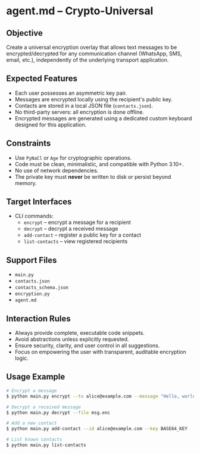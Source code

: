 # agent.md – Crypto-Universal

## Objective  
Create a universal encryption overlay that allows text messages to be encrypted/decrypted for any communication channel (WhatsApp, SMS, email, etc.), independently of the underlying transport application.

## Expected Features
- Each user possesses an asymmetric key pair.
- Messages are encrypted locally using the recipient's public key.
- Contacts are stored in a local JSON file (`contacts.json`).
- No third-party servers: all encryption is done offline.
- Encrypted messages are generated using a dedicated custom keyboard designed for this application.

## Constraints
- Use `PyNaCl` or `Age` for cryptographic operations.
- Code must be clean, minimalistic, and compatible with Python 3.10+.
- No use of network dependencies.
- The private key must **never** be written to disk or persist beyond memory.

## Target Interfaces
- CLI commands:
  - `encrypt` – encrypt a message for a recipient
  - `decrypt` – decrypt a received message
  - `add-contact` – register a public key for a contact
  - `list-contacts` – view registered recipients

## Support Files
- `main.py`
- `contacts.json`
- `contacts_schema.json`
- `encryption.py`
- `agent.md`

## Interaction Rules
- Always provide complete, executable code snippets.
- Avoid abstractions unless explicitly requested.
- Ensure security, clarity, and user control in all suggestions.
- Focus on empowering the user with transparent, auditable encryption logic.

## Usage Example

```bash
# Encrypt a message
$ python main.py encrypt --to alice@example.com --message "Hello, world"

# Decrypt a received message
$ python main.py decrypt --file msg.enc

# Add a new contact
$ python main.py add-contact --id alice@example.com --key BASE64_KEY

# List known contacts
$ python main.py list-contacts
```

